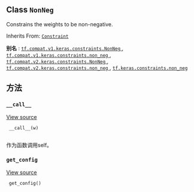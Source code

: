 

## Class  `NonNeg` 
Constrains the weights to be non-negative.

Inherits From: [ `Constraint` ](https://tensorflow.google.cn/api_docs/python/tf/keras/constraints/Constraint)

**别名** : [ `tf.compat.v1.keras.constraints.NonNeg` ](/api_docs/python/tf/keras/constraints/NonNeg), [ `tf.compat.v1.keras.constraints.non_neg` ](/api_docs/python/tf/keras/constraints/NonNeg), [ `tf.compat.v2.keras.constraints.NonNeg` ](/api_docs/python/tf/keras/constraints/NonNeg), [ `tf.compat.v2.keras.constraints.non_neg` ](/api_docs/python/tf/keras/constraints/NonNeg), [ `tf.keras.constraints.non_neg` ](/api_docs/python/tf/keras/constraints/NonNeg)

## 方法


###  `__call__` 
[View source](https://github.com/tensorflow/tensorflow/blob/r2.0/tensorflow/python/keras/constraints.py#L86-L87)

```
 __call__(w)
 
```

作为函数调用self。

###  `get_config` 
[View source](https://github.com/tensorflow/tensorflow/blob/r2.0/tensorflow/python/keras/constraints.py#L40-L41)

```
 get_config()
 
```

